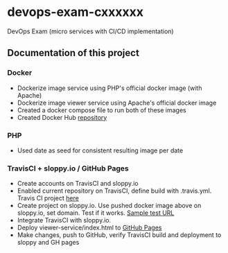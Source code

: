 # devops-exam-cxxxxxx
DevOps Exam (micro services with CI/CD implementation)

## Documentation of this project

### Docker
-  Dockerize image service using PHP's official docker image (with Apache)
-  Dockerize image viewer service using Apache's official docker image
-  Created a docker compose file to run both of these images
-  Created Docker Hub [repository](https://hub.docker.com/r/putolaruan/devops_exam_cxxxxxx/)

### PHP
-  Used date as seed for consistent resulting image per date


### TravisCI + sloppy.io / GitHub Pages
- Create accounts on TravisCI and sloppy.io
- Enabled current repository on TravisCI, define build with .travis.yml.  Travis CI project [here](https://travis-ci.org/ypcpaul/devops-exam-cxxxxxx)
- Create project on sloppy.io.  Use pushed docker image above on sloppy.io, set domain.  Test if it works.  [Sample test URL](https://ypaulc-cxxxxxx-exam.sloppy.zone/image.php?date=2018-10-10)
- Integrate TravisCI with sloppy.io.
- Deploy viewer-service/index.html to [GitHub Pages](http://putolaruan.com/devops-exam-cxxxxxx/)
- Make changes, push to GitHub, verify TravisCI build and deployment to sloppy and GH pages

